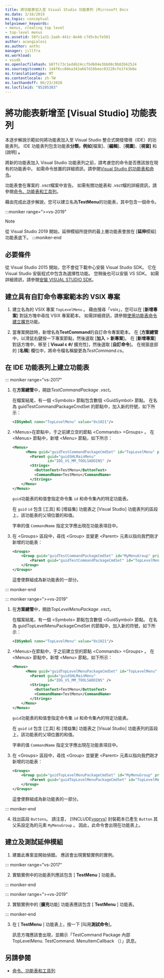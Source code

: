 ```yaml
---
title: 將功能表加入至 Visual Studio 功能表列 |Microsoft Docs
ms.date: 3/16/2019
ms.topic: conceptual
helpviewer_keywords:
- menus, creating top level
- top-level menus
ms.assetid: 58fc1a31-2aeb-441c-8e48-c7d5cbcfe501
author: acangialosi
ms.author: anthc
manager: jillfra
ms.workload:
- vssdk
ms.openlocfilehash: b87fc73c1ed4b24ccfbd604e3bb08c9b02b62524
ms.sourcegitcommit: 1d4f6cc80ea343a667d16beec03220cfe1f43b8e
ms.translationtype: MT
ms.contentlocale: zh-TW
ms.lasthandoff: 06/23/2020
ms.locfileid: "85285383"
---
```

# <a name="add-a-menu-to-the-visual-studio-menu-bar"></a>將功能表新增至 [Visual Studio] 功能表列

本逐步解說示範如何將功能表加入至 Visual Studio 整合式開發環境（IDE）的功能表列。 IDE 功能表列包含功能表**分類，例如**[檔案]、[**編輯**]、[**視圖**]、[**視窗]** 和 [說明] **。**

將新的功能表加入 Visual Studio 功能表列之前，請考慮您的命令是否應該放在現有的功能表中。 如需命令放置的詳細資訊，請參閱[Visual Studio 的功能表和命令](../extensibility/ux-guidelines/menus-and-commands-for-visual-studio.md)。

功能表會在專案的 *.vsct*檔案中宣告。 如需有關功能表和 *.vsct*檔的詳細資訊，請參閱[命令、功能表和工具列](../extensibility/internals/commands-menus-and-toolbars.md)。

藉由完成此逐步解說，您可以建立名為**TestMenu**的功能表，其中包含一個命令。

:::moniker range=">=vs-2019"
> [!NOTE]
> 從 Visual Studio 2019 開始，延伸模組所提供的最上層功能表會放在 [**延伸**模組] 功能表底下。
:::moniker-end

## <a name="prerequisites"></a>必要條件

從 Visual Studio 2015 開始，您不會從下載中心安裝 Visual Studio SDK。 它在 Visual Studio 安裝程式中包含為選擇性功能。 您稍後也可以安裝 VS SDK。 如需詳細資訊，請參閱[安裝 VISUAL STUDIO SDK](../extensibility/installing-the-visual-studio-sdk.md)。

## <a name="create-a-vsix-project-that-has-a-custom-command-item-template"></a>建立具有自訂命令專案範本的 VSIX 專案

1. 建立名為的 VSIX 專案 `TopLevelMenu` 。 藉由搜尋「vsix」，您可以在 [**新增專案**] 對話方塊中尋找 VSIX 專案範本。  如需詳細資訊，請參閱[使用功能表命令建立擴充](../extensibility/creating-an-extension-with-a-menu-command.md)功能。

2. 當專案開啟時，新增名為**TestCommand**的自訂命令專案範本。 在 [**方案總管**中，以滑鼠右鍵按一下專案節點，然後選取 [**加入**  >   **新專案**]。 在 [**新增專案**] 對話方塊中，移至 [ **Visual c #/** 擴充性]，然後選取 [**自訂命令**]。 在視窗底部的 [**名稱**] 欄位中，將命令檔名稱變更為*TestCommand.cs*。

## <a name="create-a-menu-on-the-ide-menu-bar"></a>在 IDE 功能表列上建立功能表

::: moniker range="vs-2017"

1. 在**方案總管**中，開啟*TestCommandPackage .vsct*。

    在檔案結尾，有一個 \<Symbols> 節點包含數個 \<GuidSymbol> 節點。 在名為 guidTestCommandPackageCmdSet 的節點中，加入新的符號，如下所示：

   ```xml
   <IDSymbol name="TopLevelMenu" value="0x1021"/>
   ```

2. \<Menus>在節點中，于之前建立空的節點 \<Commands> \<Groups> 。 在 \<Menus> 節點中，新增 \<Menu> 節點，如下所示：

   ```xml
   <Menus>
         <Menu guid="guidTestCommandPackageCmdSet" id="TopLevelMenu" priority="0x700" type="Menu">
           <Parent guid="guidSHLMainMenu"
                   id="IDG_VS_MM_TOOLSADDINS" />
           <Strings>
             <ButtonText>TestMenu</ButtonText>
             <CommandName>TestMenu</CommandName>
           </Strings>
       </Menu>
   </Menus>
   ```

    `guid`功能表的和值會指定命令集 `id` 和命令集內的特定功能表。

    在 `guid` `id` 包含 [工具] 和 [增益集] 功能表之 [Visual Studio] 功能表列的區段上，該功能表的父項位置的和值。

    字串的值 `CommandName` 指定文字應出現在功能表項目中。

3. 在 \<Groups> 區段中，尋找 \<Group> 並變更 \<Parent> 元素以指向我們剛才新增的功能表：

   ```xml
   <Groups>
       <Group guid="guidTestCommandPackageCmdSet" id="MyMenuGroup" priority="0x0600">
           <Parent guid="guidTestCommandPackageCmdSet" id="TopLevelMenu"/>
       </Group>
   </Groups>
   ```

    這會使群組成為新功能表的一部分。

::: moniker-end

::: moniker range=">=vs-2019"

1. 在**方案總管**中，開啟*TopLevelMenuPackage .vsct*。

    在檔案結尾，有一個 \<Symbols> 節點包含數個 \<GuidSymbol> 節點。 在名為 guidTopLevelMenuPackageCmdSet 的節點中，加入新的符號，如下所示：

   ```xml
   <IDSymbol name="TopLevelMenu" value="0x1021"/>
   ```

2. \<Menus>在節點中，于之前建立空的節點 \<Commands> \<Groups> 。 在 \<Menus> 節點中，新增 \<Menu> 節點，如下所示：

   ```xml
   <Menus>
         <Menu guid="guidTopLevelMenuPackageCmdSet" id="TopLevelMenu" priority="0x700" type="Menu">
           <Parent guid="guidSHLMainMenu"
                   id="IDG_VS_MM_TOOLSADDINS" />
           <Strings>
             <ButtonText>TestMenu</ButtonText>
             <CommandName>TestMenu</CommandName>
           </Strings>
       </Menu>
   </Menus>
   ```

    `guid`功能表的和值會指定命令集 `id` 和命令集內的特定功能表。

    在 `guid` `id` 包含 [工具] 和 [增益集] 功能表之 [Visual Studio] 功能表列的區段上，該功能表的父項位置的和值。

    字串的值 `CommandName` 指定文字應出現在功能表項目中。

3. 在 \<Groups> 區段中，尋找 \<Group> 並變更 \<Parent> 元素以指向我們剛才新增的功能表：

   ```xml
   <Groups>
       <Group guid="guidTopLevelMenuPackageCmdSet" id="MyMenuGroup" priority="0x0600">
           <Parent guid="guidTopLevelMenuPackageCmdSet" id="TopLevelMenu"/>
       </Group>
   </Groups>
   ```

    這會使群組成為新功能表的一部分。

::: moniker-end

4. 找出區段 `Buttons`。 請注意， [!INCLUDE[vsprvs](../code-quality/includes/vsprvs_md.md)] 封裝範本已產生 `Button` 其父系設定為的元素 `MyMenuGroup` 。 因此，此命令會出現在功能表上。

## <a name="build-and-test-the-extension"></a>建立及測試延伸模組

1. 建置此專案並開始偵錯。 應該會出現實驗實例的實例。

::: moniker range="vs-2017"

2. 實驗實例中的功能表列應該包含 [ **TestMenu** ] 功能表。

::: moniker-end

::: moniker range=">=vs-2019"

2. 實驗實例中的 [**擴充**功能] 功能表應該包含 [ **TestMenu** ] 功能表。

::: moniker-end

3. 在 [ **TestMenu** ] 功能表上，按一下 [叫用**測試命令**]。

     訊息方塊應該會出現，並顯示「TestCommand Package 內部 TopLevelMenu. TestCommand. MenuItemCallback （）」訊息。

## <a name="see-also"></a>另請參閱

- [命令、功能表和工具列](../extensibility/internals/commands-menus-and-toolbars.md)
